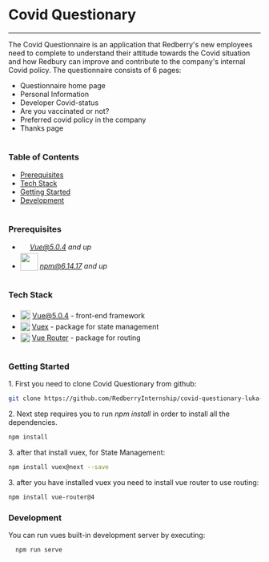  <h1 >Covid Questionary</h1>

---
The Covid Questionnaire is an application that Redberry's new employees need to complete to understand their attitude towards the Covid situation and how Redbury can improve and contribute to the company's internal Covid policy.
The questionnaire consists of 6 pages:
* Questionnaire home page
* Personal Information
* Developer Covid-status
* Are you vaccinated or not?
* Preferred covid policy in the company
* Thanks page

#
### Table of Contents
* [Prerequisites](#prerequisites)
* [Tech Stack](#tech-stack)
* [Getting Started](#getting-started)
* [Development](#development)

#
### Prerequisites

* <img src="https://upload.wikimedia.org/wikipedia/commons/thumb/9/95/Vue.js_Logo_2.svg/512px-Vue.js_Logo_2.svg.png?20170919082558" height="15" style="position: relative; top: 4px" /> *Vue@5.0.4 and up*
* <img src="https://upload.wikimedia.org/wikipedia/commons/thumb/d/db/Npm-logo.svg/540px-Npm-logo.svg.png?20140904162625" width="35" style="position: relative; top: 4px" /> *npm@6.14.17 and up*


#
### Tech Stack 

* <img src="https://upload.wikimedia.org/wikipedia/commons/thumb/9/95/Vue.js_Logo_2.svg/512px-Vue.js_Logo_2.svg.png?20170919082558" height="20" style="position: relative; top: 4px" /> [Vue@5.0.4](https://vuejs.org/) - front-end framework
* <img src="https://user-images.githubusercontent.com/7110136/29002857-9e802f08-7ab4-11e7-9c31-604b5d0d0c19.png" height="19" style="position: relative; top: 4px" /> [Vuex](https://vuex.vuejs.org/guide/) - package for state management
* <img src="https://user-images.githubusercontent.com/7110136/29002858-a09570d2-7ab4-11e7-8faa-5dd6d4458b0d.png" height="19" style="position: relative; top: 4px" /> [Vue Router](https://router.vuejs.org/) - package for routing

#
### Getting Started
1\. First you need to clone Covid Questionary from github:
```sh
git clone https://github.com/RedberryInternship/covid-questionary-luka-kurdadze.git
```

2\. Next step requires you to run *npm install* in order to install all the dependencies.
```sh
npm install
```

3\. after that install vuex, for State Management:
```sh
npm install vuex@next --save
```
3\. after you have installed vuex you need to install vue router to use routing:
```sh
npm install vue-router@4
```

### Development

You can run vues built-in development server by executing:

```sh
  npm run serve
```